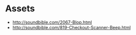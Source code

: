 # Assets

- http://soundbible.com/2067-Blop.html
- http://soundbible.com/819-Checkout-Scanner-Beep.html